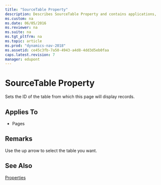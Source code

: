 ```yaml
---
title: "SourceTable Property"
description: Describes SourceTable Property and contains applications, remarks, and additional information.
ms.custom: na
ms.date: 06/05/2016
ms.reviewer: na
ms.suite: na
ms.tgt_pltfrm: na
ms.topic: article
ms.prod: "dynamics-nav-2018"
ms.assetid: ce45c3fb-7a50-4943-a4d8-4dd3d5eb0faa
caps.latest.revision: 7
manager: edupont
---
```

# SourceTable Property
Sets the ID of the table from which this page will display records.  
  
## Applies To  
  
-   Pages  
  
## Remarks  
 Use the up arrow to select the table you want.  
  
## See Also  
 [Properties](Properties.md)